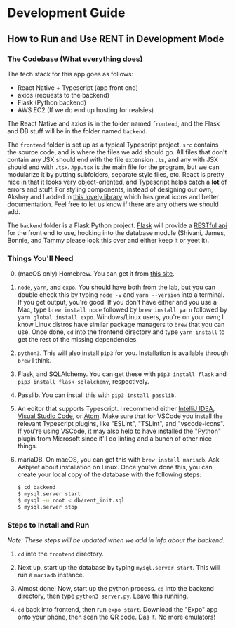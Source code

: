 # Development Guide
## How to Run and Use RENT in Development Mode

### The Codebase (What everything does)

The tech stack for this app goes as follows:
* React Native + Typescript (app front end)
* axios (requests to the backend)
* Flask (Python backend)
* AWS EC2 (If we do end up hosting for realsies)

The React Native and axios is in the folder named `frontend`, and the Flask and DB stuff will be in the folder
named `backend`.

The `frontend` folder is set up as a typical Typescript project. `src` contains the source code, and is where the files we add
should go. All files that don't contain any JSX should end with the file extension `.ts`, and any with JSX should
end with `.tsx`. `App.tsx` is the main file for the program, but we can modularize it by putting subfolders, separate
style files, etc. React is pretty nice in that it looks very object-oriented, and Typescript helps catch a **lot** of
errors and stuff. For styling components, instead of designing our own, Akshay and I added in [this lovely library](https://github.com/react-native-training/react-native-elements) which has great icons and better documentation. Feel free to let us know if there are
any others we should add.

The `backend` folder is a Flask Python project. [Flask](http://flask.pocoo.org) will provide a [RESTful api](https://restfulapi.net/)
for the front end to use, hooking into the database module (Shivani, James, Bonnie, and Tammy please look this over and either
keep it or yeet it).

### Things You'll Need

0. (macOS only) Homebrew. You can get it from [this site](https://brew.sh).

1. `node`, `yarn`, and `expo`. You should have both from the lab, but you can double check this by typing
   `node -v` and `yarn --version` into a terminal. If you get output, you're good. If you don't have either
   and you use a Mac, type `brew install node` followed by `brew install yarn` followed by `yarn global install expo`.
   Windows/Linux users, you're on your own; I know Linux distros have similar package managers to `brew` that you can use.
   Once done, `cd` into the frontend directory and type `yarn install` to get the rest of the missing dependencies.

2. `python3`. This will also install `pip3` for you. Installation is available through `brew` I think.

3. Flask, and SQLAlchemy. You can get these with `pip3 install flask` and `pip3 install flask_sqlalchemy`, respectively.

4. Passlib. You can install this with `pip3 install passlib`.

5. An editor that supports Typescript. I recommend either [IntelliJ IDEA](https://www.jetbrains.com/idea/?fromMenu),
   [Visual Studio Code](https://code.visualstudio.com/), or [Atom](https://atom.io/). Make sure that for VSCode you install the relevant Typescript plugins, like "ESLint", "TSLint", and "vscode-icons". If you're using VSCode, it may also help to have
   installed the "Python" plugin from Microsoft since it'll do linting and a bunch of other nice things.

6. mariaDB. On macOS, you can get this with `brew install mariadb`. Ask Aabjeet about installation on Linux. Once you've done this,
   you can create your local copy of the database with the following steps:
   ```bash
   $ cd backend
   $ mysql.server start
   $ mysql -u root < db/rent_init.sql
   $ mysql.server stop
   ```

### Steps to Install and Run

*Note: These steps will be updated when we add in info about the backend.*

1. `cd` into the `frontend` directory.

2. Next up, start up the database by typing `mysql.server start`. This will run a `mariadb` instance.

3. Almost done! Now, start up the python process. `cd` into the backend directory, then type `python3 server.py`. Leave this running.

4. `cd` back into frontend, then run `expo start`. Download the "Expo" app onto your phone, then scan the QR code. Das it. No more emulators!


